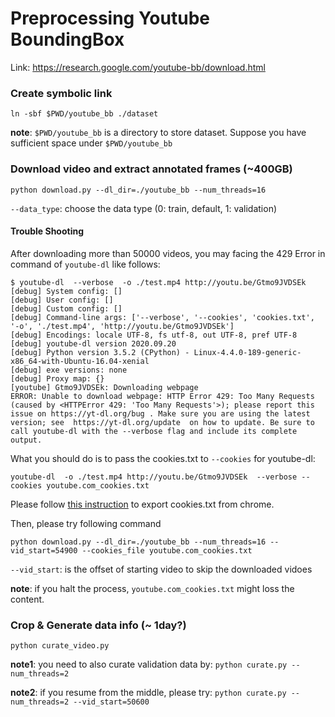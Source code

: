 # Preprocessing Youtube BoundingBox 

Link: https://research.google.com/youtube-bb/download.html

### Create symbolic link
```shell
ln -sbf $PWD/youtube_bb ./dataset
```
**note**: `$PWD/youtube_bb` is a directory to store dataset. Suppose you have sufficient space under `$PWD/youtube_bb`

### Download video and extract annotated frames (~400GB)
```shell
python download.py --dl_dir=./youtube_bb --num_threads=16
```

`--data_type`: choose the data type (0: train, default, 1: validation)

#### Trouble Shooting
After downloading more than 50000 videos, you may facing the 429 Error in command of `youtube-dl` like follows:
```
$ youtube-dl  --verbose  -o ./test.mp4 http://youtu.be/Gtmo9JVDSEk
[debug] System config: []
[debug] User config: []
[debug] Custom config: []
[debug] Command-line args: ['--verbose', '--cookies', 'cookies.txt', '-o', './test.mp4', 'http://youtu.be/Gtmo9JVDSEk']
[debug] Encodings: locale UTF-8, fs utf-8, out UTF-8, pref UTF-8
[debug] youtube-dl version 2020.09.20
[debug] Python version 3.5.2 (CPython) - Linux-4.4.0-189-generic-x86_64-with-Ubuntu-16.04-xenial
[debug] exe versions: none
[debug] Proxy map: {}
[youtube] Gtmo9JVDSEk: Downloading webpage
ERROR: Unable to download webpage: HTTP Error 429: Too Many Requests (caused by <HTTPError 429: 'Too Many Requests'>); please report this issue on https://yt-dl.org/bug . Make sure you are using the latest version; see  https://yt-dl.org/update  on how to update. Be sure to call youtube-dl with the --verbose flag and include its complete output.
```

What you should do is to pass the cookies.txt to `--cookies` for youtube-dl:
```
youtube-dl  -o ./test.mp4 http://youtu.be/Gtmo9JVDSEk  --verbose --cookies youtube.com_cookies.txt
```
Please follow [this instruction](https://www.youtube.com/watch?v=XgnwCQzjau8&has_verified=1&ab_channel=SteveAB4EL) to export cookies.txt from chrome.

Then, please try following command
```
python download.py --dl_dir=./youtube_bb --num_threads=16 --vid_start=54900 --cookies_file youtube.com_cookies.txt
```
`--vid_start`: is the offset of starting video to skip the downloaded vidoes

**note**: if you halt the process, `youtube.com_cookies.txt` might loss the content.


### Crop & Generate data info (~ 1day?)
```shell
python curate_video.py
```
**note1**: you need to also curate validation data by: `python curate.py --num_threads=2`

**note2**: if you resume from the middle, please try: `python curate.py --num_threads=2 --vid_start=50600`